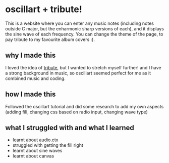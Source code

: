 # oscillart + tribute!
This is a website where you can enter any music notes (including notes outside C major, but the enharmonic sharp versions of each), and it displays the sine wave of each frequency. You can change the theme of the page, to pay tribute to my favourite album covers :). 

## why I made this
I loved the idea of [tribute](tribute.athena.hackclub.com), but I wanted to stretch myself further! and I have a strong background in music, so oscillart seemed perfect for me as it combined music and coding.
## how I made this
Followed the oscillart tutorial and did some research to add my own aspects (adding fill, changing css based on radio input, changing wave type)
## what I struggled with and what I learned
- learnt about audio.ctx
- struggled with getting the fill right
- learnt about sine waves
- learnt about canvas
